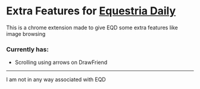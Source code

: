# Extra Features for [Equestria Daily](http://www.equestriadaily.com/)
This is a chrome extension made to give EQD some extra features like image browsing

### Currently has:
* Scrolling using arrows on DrawFriend
***

I am not in any way associated with EQD